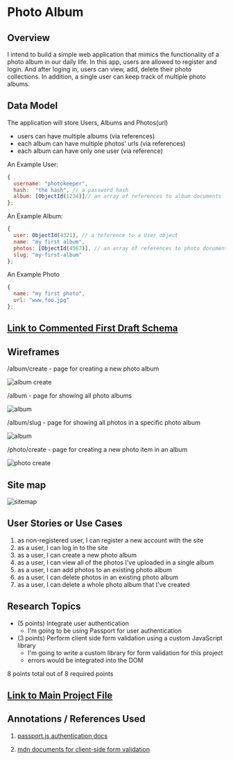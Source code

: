 # Photo Album 

## Overview


I intend to build a simple web application that mimics the functionality of a photo
album in our daily life. In this app, users are allowed to register and login. And after 
loging in, users can view, add, delete their photo collections. In addition, a single user
can keep track of multiple photo albums.


## Data Model

The application will store Users, Albums and Photos(url)

* users can have multiple albums (via references)
* each album can have multiple photos' urls (via references)
* each album can have only one user (via reference)


An Example User:

```javascript
{
  username: "photokeeper",
  hash:  "the hash", // a password hash
  album: [ObjectId(1234)]// an array of references to album documents
};
```

An Example Album:

```javascript
{
  user: ObjectId(4321), // a reference to a User object
  name: "my first album",
  photos: [ObjectId(4567)], // an array of references to photo documents
  slug: "my-first-album"
};
```

An Example Photo

```javascript
{
  name: "my first photo",
  url: "www.foo.jpg"
};
```


## [Link to Commented First Draft Schema](db.js) 


## Wireframes


/album/create - page for creating a new photo album

![album create](documentation/album-create.png)

/album - page for showing all photo albums

![album](documentation/album.png)

/album/slug - page for showing all photos in a specific photo album

![album](documentation/album-slug.png)

/photo/create - page for creating a new photo item in an album

![photo create](documentation/photo-create.png)

## Site map

![sitemap](documentation/sitemap.png)

## User Stories or Use Cases

1. as non-registered user, I can register a new account with the site
2. as a user, I can log in to the site
3. as a user, I can create a new photo album
4. as a user, I can view all of the photos I've uploaded in a single album
5. as a user, I can add photos to an existing photo album
6. as a user, I can delete photos in an existing photo album
7. as a user, I can delete a whole photo album that I've created

## Research Topics

* (5 points) Integrate user authentication
    * I'm going to be using Passport for user authentication
* (3 points) Perform client side form validation using a custom JavaScript library
    * I'm going to write a custom library for form validation for this project
    * errors would be integrated into the DOM

8 points total out of 8 required points 


## [Link to Main Project File](app.js) 


## Annotations / References Used

1. [passport.js authentication docs](http://passportjs.org/docs) 

2. [mdn documents for client-side form validation](https://developer.mozilla.org/en-US/docs/Learn/Forms/Form_validation)

